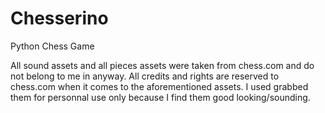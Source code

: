 # Chesserino
Python Chess Game

All sound assets and all pieces assets were taken from chess.com and do not belong to me in anyway. All credits and rights are reserved to chess.com when it comes to the aforementioned assets. I used grabbed them for personnal use only because I find them good looking/sounding.
